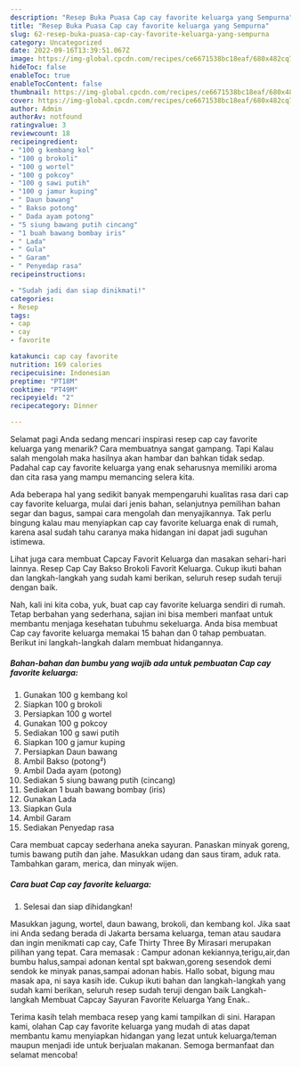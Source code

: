 ```yaml
---
description: "Resep Buka Puasa Cap cay favorite keluarga yang Sempurna"
title: "Resep Buka Puasa Cap cay favorite keluarga yang Sempurna"
slug: 62-resep-buka-puasa-cap-cay-favorite-keluarga-yang-sempurna
category: Uncategorized
date: 2022-09-16T13:39:51.067Z
image: https://img-global.cpcdn.com/recipes/ce6671538bc18eaf/680x482cq70/cap-cay-favorite-keluarga-foto-resep-utama.jpg
hideToc: false
enableToc: true
enableTocContent: false
thumbnail: https://img-global.cpcdn.com/recipes/ce6671538bc18eaf/680x482cq70/cap-cay-favorite-keluarga-foto-resep-utama.jpg
cover: https://img-global.cpcdn.com/recipes/ce6671538bc18eaf/680x482cq70/cap-cay-favorite-keluarga-foto-resep-utama.jpg
author: Admin
authorAv: notfound
ratingvalue: 3
reviewcount: 18
recipeingredient:
- "100 g kembang kol"
- "100 g brokoli"
- "100 g wortel"
- "100 g pokcoy"
- "100 g sawi putih"
- "100 g jamur kuping"
- " Daun bawang"
- " Bakso potong"
- " Dada ayam potong"
- "5 siung bawang putih cincang"
- "1 buah bawang bombay iris"
- " Lada"
- " Gula"
- " Garam"
- " Penyedap rasa"
recipeinstructions:

- "Sudah jadi dan siap dinikmati!"
categories:
- Resep
tags:
- cap
- cay
- favorite

katakunci: cap cay favorite 
nutrition: 169 calories
recipecuisine: Indonesian
preptime: "PT18M"
cooktime: "PT49M"
recipeyield: "2"
recipecategory: Dinner

---
```



Selamat pagi Anda sedang mencari inspirasi resep cap cay favorite keluarga yang menarik? Cara membuatnya sangat gampang. Tapi Kalau salah mengolah maka hasilnya akan hambar dan bahkan tidak sedap. Padahal cap cay favorite keluarga yang enak seharusnya memiliki aroma dan cita rasa yang mampu memancing selera kita.


Ada beberapa hal yang sedikit banyak mempengaruhi kualitas rasa dari cap cay favorite keluarga, mulai dari jenis bahan, selanjutnya pemilihan bahan segar dan bagus, sampai cara mengolah dan menyajikannya. Tak perlu bingung kalau mau menyiapkan cap cay favorite keluarga enak di rumah, karena asal sudah tahu caranya maka hidangan ini dapat jadi suguhan istimewa.

Lihat juga cara membuat Capcay Favorit Keluarga dan masakan sehari-hari lainnya. Resep Cap Cay Bakso Brokoli Favorit Keluarga. Cukup ikuti bahan dan langkah-langkah yang sudah kami berikan, seluruh resep sudah teruji dengan baik.


Nah, kali ini kita coba, yuk, buat cap cay favorite keluarga sendiri di rumah. Tetap berbahan yang sederhana, sajian ini bisa memberi manfaat untuk membantu menjaga kesehatan tubuhmu sekeluarga. Anda bisa membuat Cap cay favorite keluarga memakai 15 bahan dan 0 tahap pembuatan. Berikut ini langkah-langkah dalam membuat hidangannya.

<!--inarticleads1-->

##### Bahan-bahan dan bumbu yang wajib ada untuk pembuatan Cap cay favorite keluarga:

1. Gunakan 100 g kembang kol
1. Siapkan 100 g brokoli
1. Persiapkan 100 g wortel
1. Gunakan 100 g pokcoy
1. Sediakan 100 g sawi putih
1. Siapkan 100 g jamur kuping
1. Persiapkan  Daun bawang
1. Ambil  Bakso (potong²)
1. Ambil  Dada ayam (potong)
1. Sediakan 5 siung bawang putih (cincang)
1. Sediakan 1 buah bawang bombay (iris)
1. Gunakan  Lada
1. Siapkan  Gula
1. Ambil  Garam
1. Sediakan  Penyedap rasa


Cara membuat capcay sederhana aneka sayuran. Panaskan minyak goreng, tumis bawang putih dan jahe. Masukkan udang dan saus tiram, aduk rata. Tambahkan garam, merica, dan minyak wijen. 

<!--inarticleads2-->

##### Cara buat Cap cay favorite keluarga:


1. Selesai dan siap dihidangkan!

Masukkan jagung, wortel, daun bawang, brokoli, dan kembang kol. Jika saat ini Anda sedang berada di Jakarta bersama keluarga, teman atau saudara dan ingin menikmati cap cay, Cafe Thirty Three By Mirasari merupakan pilihan yang tepat. Cara memasak : Campur adonan kekiannya,terigu,air,dan bumbu halus,sampai adonan kental spt bakwan,goreng sesendok demi sendok ke minyak panas,sampai adonan habis. Hallo sobat, bigung mau masak apa, ni saya kasih ide. Cukup ikuti bahan dan langkah-langkah yang sudah kami berikan, seluruh resep sudah teruji dengan baik Langkah-langkah Membuat Capcay Sayuran Favorite Keluarga Yang Enak.. 

Terima kasih telah membaca resep yang kami tampilkan di sini. Harapan kami, olahan Cap cay favorite keluarga yang mudah di atas dapat membantu kamu menyiapkan hidangan yang lezat untuk keluarga/teman maupun menjadi ide untuk berjualan makanan. Semoga bermanfaat dan selamat mencoba!
